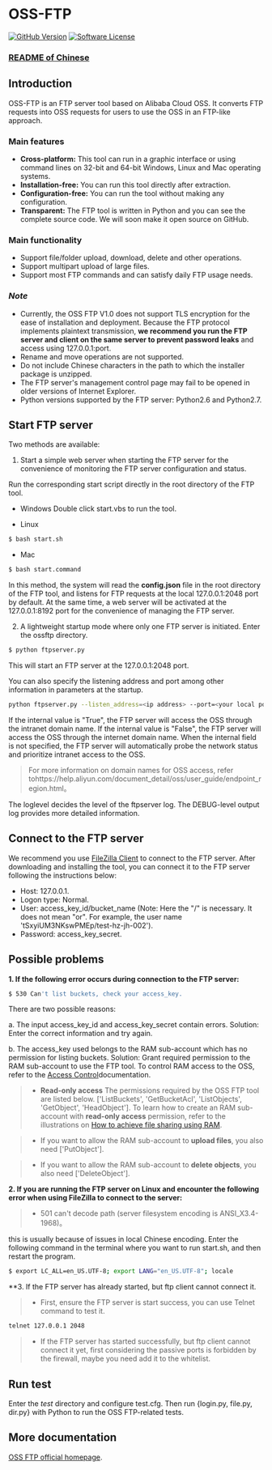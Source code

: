 ﻿# OSS-FTP

[![GitHub Version](https://badge.fury.io/gh/aliyun%2Foss-ftp.svg)](https://badge.fury.io/gh/aliyun%2Foss-ftp)
[![Software License](https://img.shields.io/badge/license-MIT-brightgreen.svg)](LICENSE)

### [README of Chinese](https://github.com/aliyun/oss-ftp/blob/master/README.md)

## Introduction
OSS-FTP is an FTP server tool based on Alibaba Cloud OSS. It converts FTP requests into OSS requests for users to use the OSS in an FTP-like approach.

### Main features

- **Cross-platform:** This tool can run in a graphic interface or using command lines on 32-bit and 64-bit Windows, Linux and Mac operating systems.
- **Installation-free:** You can run this tool directly after extraction.
- **Configuration-free:** You can run the tool without making any configuration.
- **Transparent:** The FTP tool is written in Python and you can see the complete source code. We will soon make it open source on GitHub.

### Main functionality

- Support file/folder upload, download, delete and other operations.
- Support multipart upload of large files.
- Support most FTP commands and can satisfy daily FTP usage needs.

### *Note*
- Currently, the OSS FTP V1.0 does not support TLS encryption for the ease of installation and deployment. Because the FTP protocol implements plaintext transmission, **we recommend you run the FTP server and client on the same server to prevent password leaks** and access using 127.0.0.1:port.
- Rename and move operations are not supported. 
- Do not include Chinese characters in the path to which the installer package is unzipped.
- The FTP server's management control page may fail to be opened in older versions of Internet Explorer.
- Python versions supported by the FTP server:  Python2.6 and Python2.7.

## Start FTP server

Two methods are available:

1. Start a simple web server when starting the FTP server for the convenience of monitoring the FTP server configuration and status. 

Run the corresponding start script directly in the root directory of the FTP tool.

- Windows
Double click start.vbs to run the tool.

- Linux
```bash
$ bash start.sh
```

- Mac
```bash
$ bash start.command
```

In this method, the system will read the **config.json** file in the root directory of the FTP tool, and listens for FTP requests at the local 127.0.0.1:2048 port by default. At the same time, a web server will be activated at the 127.0.0.1:8192 port for the convenience of managing the FTP server.


2. A lightweight startup mode where only one FTP server is initiated.
Enter the ossftp directory.

```bash
$ python ftpserver.py
```
This will start an FTP server at the 127.0.0.1:2048 port. 

You can also specify the listening address and port among other information in parameters at the startup.
```bash
python ftpserver.py --listen_address=<ip address> --port=<your local port> --passive_ports_start=<your passive ports start> --passive_ports_end=<your passive ports end> --internal=<True/False> --loglevel=<DEBUG/INFO>
```
If the internal value is "True", the FTP server will access the OSS through the intranet domain name.
If the internal value is "False", the FTP server will access the OSS through the internet domain name.
When the internal field is not specified, the FTP server will automatically probe the network status and prioritize intranet access to the OSS.

> For more information on domain names for OSS access, refer tohttps://help.aliyun.com/document_detail/oss/user_guide/endpoint_region.html。

The loglevel decides the level of the ftpserver log. The DEBUG-level output log provides more detailed information.

## Connect to the FTP server
We recommend you use [FileZilla Client]((https://filezilla-project.org/)) to connect to the FTP server. After downloading and installing the tool, you can connect it to the FTP server following the instructions below: 

- Host:  127.0.0.1.
- Logon type:  Normal. 
- User: access_key_id/bucket_name (Note: Here the "/" is necessary. It does not mean "or". For example, the user name 'tSxyiUM3NKswPMEp/test-hz-jh-002'). 
- Password: access_key_secret. 

## Possible problems

**1. If the following error occurs during connection to the FTP server:**

```bash
$ 530 Can't list buckets, check your access_key. 
```

There are two possible reasons: 

a. The input access_key_id and access_key_secret contain errors. 
Solution: Enter the correct information and try again. 

b. The access_key used belongs to the RAM sub-account which has no permission for listing buckets. 
Solution:  Grant required permission to the RAM sub-account to use the FTP tool. To control RAM access to the OSS, refer to the [Access Control](https://www.aliyun.com/product/ram/)documentation. 

> - **Read-only access** The permissions required by the OSS FTP tool are listed below. 
 ['ListBuckets', 'GetBucketAcl', 'ListObjects', 'GetObject', 'HeadObject'].
>  To learn how to create an RAM sub-account with **read-only access** permission, refer to the illustrations on [How to achieve file sharing using RAM](https://help.aliyun.com/document_detail/oss/utilities/ossftp/build-file-share-by-ram.html). 

> - If you want to allow the RAM sub-account to **upload files**, you also need ['PutObject'].

> - If you want to allow the RAM sub-account to **delete objects**, you also need ['DeleteObject']. 

**2. If you are running the FTP server on Linux and encounter the following error when using FileZilla to connect to the server:**

> - 501 can't decode path (server filesystem encoding is ANSI_X3.4-1968)。

this is usually because of issues in local Chinese encoding.
Enter the following command in the terminal where you want to run start.sh, and then restart the program.

```bash
$ export LC_ALL=en_US.UTF-8; export LANG="en_US.UTF-8"; locale
```
**3. If the FTP server has already started, but ftp client cannot connect it.

> - First, ensure the FTP server is start success, you can use Telnet command to test it.
```bash
telnet 127.0.0.1 2048
```
> - If the FTP server has started successfully, but ftp client cannot connect it yet, first considering the passive ports is forbidden by the firewall, maybe you need add it to the whitelist.


## Run test
Enter the *test* directory and configure test.cfg. Then run {login.py, file.py, dir.py} with Python to run the OSS FTP-related tests.

## More documentation
[OSS FTP official homepage](https://help.aliyun.com/document_detail/oss/utilities/ossftp/install.html).
